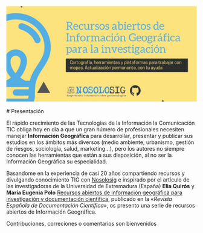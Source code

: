 <img src="https://github.com/joseignaci/Recursos-Informacion-Geografica/blob/master/recursos_abiertos_tig_en_github.jpg" alt="Recursos abiertos de Información Geográfica">
</p>
# Presentación

El rápido crecimiento de las Tecnologías de la Información la Comunicación TIC obliga hoy en día a que un gran número de profesionales necesiten manejar __Información Geográfica__ para desarrollar, presentar y publicar sus estudios en los ámbitos más diversos (medio ambiente, urbanismo, gestión de riesgos, sociología, salud, marketing…), pero los autores no siempre conocen las herramientas que están a sus disposición, al no ser la Información Geográfica su especialidad.

Basandome en la experiencia de casi 20 años compartiendo recursos y divulgando conocimiento TIG con [Nosolosig](http://www.nosolosig.com) e inspirado por el artículo de las investigadoras de la Universidad de Extremadura (España) __Elia Quirós__ y __María Eugenia Polo__ [Recursos abiertos de información geográfica para investigación y documentación científica][faeea2a2], publicado en la «*Revista Española de Documentación Científica*», os presento una serie de recursos abiertos de Información Geográfica.

Contribuciones, correciones o comentarios son bienvenidos

  [faeea2a2]: https://doi.org/10.3989/redc.2018.3.1512 "Recursos abiertos de información geográfica para investigación y documentación científica"

